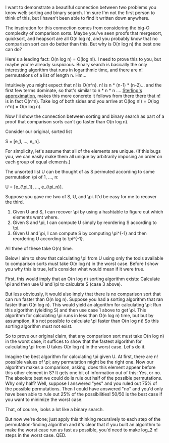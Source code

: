 I want to demonstrate a beautiful connection between two problems you know well:
sorting and binary search.  I'm sure I'm not the first person to think of this,
but I haven't been able to find it written down anywhere.

The inspiration for this connection comes from considering the big-O complexity
of comparison sorts.  Maybe you've seen proofs that mergesort, quicksort, and
heapsort are all O(n log n), and you probably know that no comparison sort can do
better than this. But why is O(n log n) the best one can do?

Here's a leading fact: O(n log n) = O(log n!).  I need to prove this to you, but
maybe you're already suspicious.  Binary search is basically the only
interesting algorithm that runs in logarithmic time, and there are n!
permutations of a list of length n.  Hm...

Intuitively you might expect that n! is O(n^n).  n! is n * (n-1) * (n-2)... and
the first few terms dominate, so that's similar to n * n * n ....  [Sterling's
approximation](https://en.wikipedia.org/wiki/Stirling%27s_approximation), makes
this more concrete it follows from there there that n! is in fact O(n^n).  Take
log of both sides and you arrive at O(log n!) = O(log n^n) = O(n log n).

Now I'll show the connection between sorting and binary search as part of a
proof that comparison sorts can't go faster than O(n log n).

Consider our original, sorted list

  S = [e_1, ..., e_n].

For simplicity, let's assume that all of the elements are unique.  (If this bugs
you, we can easily make them all unique by arbitrarily imposing an order on each
group of equal elements.)

The unsorted list U can be thought of as S permuted according to some
permutation \pi of 1, ..., n:

  U = [e_{\pi_1}, ..., e_{\pi_n}].

Suppose you gave me two of S, U, and \pi.  It'd be easy for me to recover the
third.

 1. Given U and S, I can recover \pi by using a hashtable to figure out which
    elements went where.
 2. Given S and \pi, I can compute U simply by reordering S according to \pi.
 3. Given U and \pi, I can compute S by computing \pi^{-1} and then reordering U
    according to \pi^{-1}.

All three of these take O(n) time.

Below I aim to show that calculating \pi from U using only the tools available
to comparison sorts must take O(n log n) in the worst case.  Before I show you
why this is true, let's consider what would mean if it were true.

First, this would imply that an O(n log n) sorting algorithm exists: Calculate
\pi and then use U and \pi to calculate S (case 3 above).

But less obviously, it would also imply that there is no comparison sort that
can run faster than O(n log n).  Suppose you had a sorting algorithm that ran
faster than O(n log n).  This would yield an algorithm for calculating \pi: Run
this algorithm (yielding S) and then use case 1 above to get \pi.  This
algorithm for calculating \pi runs in less than O(n log n) time, but but by
assumption, it's not possible to calculate \pi faster than O(n log n)!  So
this sorting algorithm must not exist.

So to prove our original claim, that any comparison sort must take O(n log n) in
the worst case, it suffices to show that the fastest algorithm for calculating
\pi from U takes O(n log n) in the worst case.  Let's do it.

Imagine the best algorithm for calculating \pi given U.  At first, there are n!
possible values of \pi; any permutation might be the right one.  Now our
algorithm makes a comparison, asking, does this element appear before this other
element in S?  It gets one bit of information out of this: Yes, or no.  The
absolute best we could do is rule out half of the possible permutations.  Why
only half?  Well, suppose I answered "yes" and you ruled out 75% of the possible
permutations.  Then I could have answered "no" and you'd only have been able to
rule out 25% of the possibilities!  50/50 is the best case if you want to
minimize the worst case.

That, of course, looks a lot like a binary search.

But now we're done; just apply this thinking recursively to each step of the
permutation-finding algorithm and it's clear that if you built an algorithm to
make the worst case run as fast as possible, you'd need to make log_2 n! steps
in the worst case.  QED.
